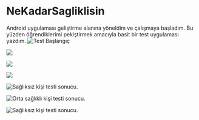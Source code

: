 # NeKadarSagliklisin
Android uygulaması geliştirme alanına yöneldim ve çalışmaya başladım.
Bu yüzden öğrendiklerimi pekiştirmek amacıyla basit bir test uygulaması yazdım.
![Test Başlangıç](/nekadarappimages/images1.JPG)

![ ](/nekadarappimages/images.JPG)

![ ](/nekadarappimages/images2.JPG)

![ ](/nekadarappimages/images3.JPG)

![Sağlıksız kişi testi sonucu.](/nekadarappimages/images4.JPG)

![Orta sağlıklı kişi testi sonucu.](/nekadarappimages/images5.JPG)

![Sağlıksız kişi testi sonucu.](/nekadarappimages/images6.JPG)

